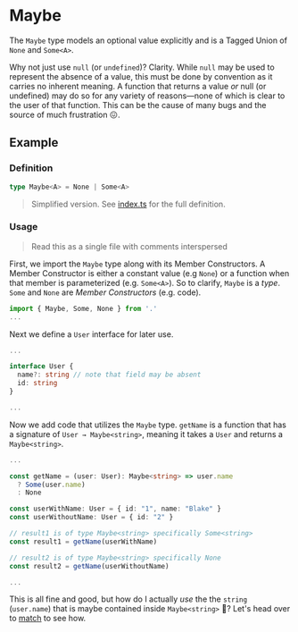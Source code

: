 # Maybe

The `Maybe` type models an optional value explicitly and is a Tagged Union of `None` and `Some<A>`.

Why not just use `null` (or `undefined`)? Clarity. While `null` may be used to represent the absence of a value, this must be done by convention as it carries no inherent meaning. A function that returns a value _or_ null (or undefined) may do so for any variety of reasons—none of which is clear to the user of that function. This can be the cause of many bugs and the source of much frustration 😖.

## Example

### Definition

```ts
type Maybe<A> = None | Some<A>
```

> Simplified version. See [index.ts](./index.ts) for the full definition.

### Usage

> Read this as a single file with comments interspersed

First, we import the `Maybe` type along with its Member Constructors. A Member Constructor is either a constant value (e.g `None`) or a function when that member is parameterized (e.g. `Some<A>`). So to clarify, `Maybe` is a *type*. `Some` and `None` are *Member Constructors* (e.g. code).

```ts
import { Maybe, Some, None } from '.'
...
```

Next we define a `User` interface for later use.

```ts
...

interface User {
  name?: string // note that field may be absent
  id: string
}

...
```

Now we add code that utilizes the `Maybe` type. `getName` is a function that has a signature of `User → Maybe<string>`, meaning it takes a `User` and returns a `Maybe<string>`.

```ts
...

const getName = (user: User): Maybe<string> => user.name 
  ? Some(user.name) 
  : None

const userWithName: User = { id: "1", name: "Blake" }
const userWithoutName: User = { id: "2" }

// result1 is of type Maybe<string> specifically Some<string>
const result1 = getName(userWithName)

// result2 is of type Maybe<string> specifically None
const result2 = getName(userWithoutName)

...
```

This is all fine and good, but how do I actually _use_ the the `string` (`user.name`) that is maybe contained inside `Maybe<string>` 🥁? Let's head over to [match](../match/README.md) to see how.
